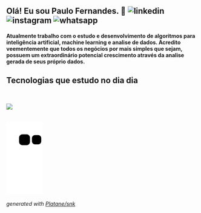 ## Olá! Eu sou Paulo Fernandes. 👋 ![linkedin](https://img.shields.io/badge/LinkedIn-0077B5?style=for-the-badge&logo=linkedin&logoColor=white) ![instagram](https://img.shields.io/badge/Instagram-E4405F?style=for-the-badge&logo=instagram&logoColor=white) ![whatsapp](https://img.shields.io/badge/WhatsApp-25D366?style=for-the-badge&logo=whatsapp&logoColor=white) 

#### Atualmente trabalho com o estudo e desenvolvimento de algoritmos para inteligência artificial, machine learning e analise de dados. Acredito veementemente que todos os negócios por mais simples que sejam, possuem um extraordinário potencial crescimento através da analise gerada de seus próprio dados.

  
## Tecnologias que estudo no dia dia
<div style="display:inline_block"><br/>
  <p align="left">
  <a href="https://skillicons.dev">
    <img src="https://skillicons.dev/icons?i=html,css,js,py,django,r,debian,tensorflow,git" />
  </a>
</p>
</div>


##
   
<picture>
  <source media="(prefers-color-scheme: dark)" srcset="https://raw.githubusercontent.com/paulofpj/paulofpj/output/github-contribution-grid-snake-dark.svg">
  <source media="(prefers-color-scheme: light)" srcset="https://raw.githubusercontent.com/paulofpj/paulofpj/output/github-contribution-grid-snake.svg">
  <img alt="github contribution grid snake animation" src="https://raw.githubusercontent.com/paulofpj/paulofpj/output/github-contribution-grid-snake.svg">
</picture>

_generated with [Platane/snk](https://github.com/Platane/snk)_
